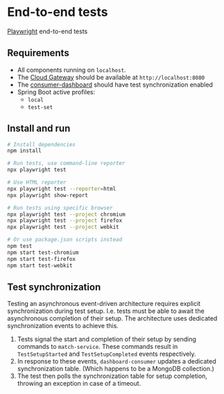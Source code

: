 # End-to-end tests

[Playwright](https://playwright.dev) end-to-end tests

## Requirements

- All components running on `localhost`.
- The [Cloud Gateway](../../cloud) should be available at `http://localhost:8080`
- The [consumer-dashboard](../dashboard/consumer/README.md) should have test synchronization enabled
- Spring Boot active profiles:
    - `local`
    - `test-set`

## Install and run

```bash
# Install dependencies
npm install

# Run tests, use command-line reporter
npx playwright test

# Use HTML reporter
npx playwright test --reporter=html
npx playwright show-report

# Run tests using specific browser
npx playwright test --project chromium
npx playwright test --project firefox
npx playwright test --project webkit

# Or use package.json scripts instead
npm test
npm start test-chromium
npm start test-firefox
npm start test-webkit
```

## Test synchronization

Testing an asynchronous event-driven architecture requires explicit synchronization during test setup. I.e. tests must
be able to await the asynchronous completion of their setup. The architecture uses dedicated synchronization events to
achieve this.

1. Tests signal the start and completion of their setup by sending commands to `match-service`. These commands result in
   `TestSetupStarted` and `TestSetupCompleted` events respectively.
2. In response to these events, `dashboard-consumer` updates a dedicated synchronization table. (Which happens to be a
   MongoDB collection.)
3. The test then polls the synchronization table for setup completion, throwing an exception in case of a timeout.
